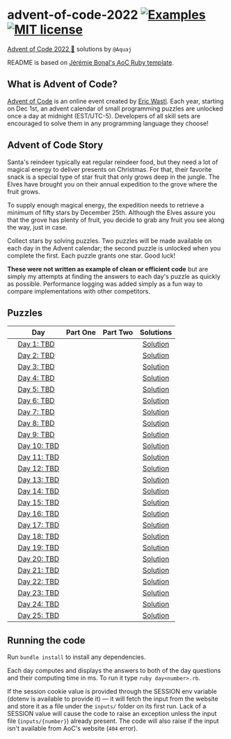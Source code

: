 # advent-of-code-2022 [![Examples](../../actions/workflows/examples.yml/badge.svg)](../../actions/workflows/examples.yml) [![MIT license](https://img.shields.io/badge/License-MIT-blue.svg)](https://opensource.org/licenses/MIT)

[Advent of Code 2022 🎄](https://adventofcode.com/year/2022) solutions by `@Aquaj`

README is based on [Jérémie Bonal's AoC Ruby template](https://github.com/aquaj/adventofcode-template).

## What is Advent of Code?
[Advent of Code](http://adventofcode.com) is an online event created by [Eric Wastl](https://twitter.com/ericwastl).
Each year, starting on Dec 1st, an advent calendar of small programming puzzles are unlocked once a day at midnight
(EST/UTC-5). Developers of all skill sets are encouraged to solve them in any programming language they choose!

## Advent of Code Story

  Santa's reindeer typically eat regular reindeer food, but they need a lot of magical energy to deliver presents on Christmas. For that, their favorite snack is a special type of star fruit that only grows deep in the jungle. The Elves have brought you on their annual expedition to the grove where the fruit grows.

  To supply enough magical energy, the expedition needs to retrieve a minimum of fifty stars by December 25th. Although the Elves assure you that the grove has plenty of fruit, you decide to grab any fruit you see along the way, just in case.

  Collect stars by solving puzzles. Two puzzles will be made available on each day in the Advent calendar; the second puzzle is unlocked when you complete the first. Each puzzle grants one star. Good luck!

**These were not written as example of clean or efficient code** but are simply my attempts at finding the answers to
each day's puzzle as quickly as possible. Performance logging was added simply as a fun way to compare implementations
with other competitors.

## Puzzles

<!-- On-hand emojis: ⏳ ✔ 🌟 -->
|       | Day                                                 | Part One | Part Two | Solutions
| :---: | ---                                                 |  :---:   |  :---:   | :---:
|       | [Day 1: TBD](https://adventofcode.com/2022/day/1)   |          |          | [Solution](day-01.rb)
|       | [Day 2: TBD](https://adventofcode.com/2022/day/2)   |          |          | [Solution](day-02.rb)
|       | [Day 3: TBD](https://adventofcode.com/2022/day/3)   |          |          | [Solution](day-03.rb)
|       | [Day 4: TBD](https://adventofcode.com/2022/day/4)   |          |          | [Solution](day-04.rb)
|       | [Day 5: TBD](https://adventofcode.com/2022/day/5)   |          |          | [Solution](day-05.rb)
|       | [Day 6: TBD](https://adventofcode.com/2022/day/6)   |          |          | [Solution](day-06.rb)
|       | [Day 7: TBD](https://adventofcode.com/2022/day/7)   |          |          | [Solution](day-07.rb)
|       | [Day 8: TBD](https://adventofcode.com/2022/day/8)   |          |          | [Solution](day-08.rb)
|       | [Day 9: TBD](https://adventofcode.com/2022/day/9)   |          |          | [Solution](day-09.rb)
|       | [Day 10: TBD](https://adventofcode.com/2022/day/10) |          |          | [Solution](day-10.rb)
|       | [Day 11: TBD](https://adventofcode.com/2022/day/11) |          |          | [Solution](day-11.rb)
|       | [Day 12: TBD](https://adventofcode.com/2022/day/12) |          |          | [Solution](day-12.rb)
|       | [Day 13: TBD](https://adventofcode.com/2022/day/13) |          |          | [Solution](day-13.rb)
|       | [Day 14: TBD](https://adventofcode.com/2022/day/14) |          |          | [Solution](day-14.rb)
|       | [Day 15: TBD](https://adventofcode.com/2022/day/15) |          |          | [Solution](day-15.rb)
|       | [Day 16: TBD](https://adventofcode.com/2022/day/16) |          |          | [Solution](day-16.rb)
|       | [Day 17: TBD](https://adventofcode.com/2022/day/17) |          |          | [Solution](day-17.rb)
|       | [Day 18: TBD](https://adventofcode.com/2022/day/18) |          |          | [Solution](day-18.rb)
|       | [Day 19: TBD](https://adventofcode.com/2022/day/19) |          |          | [Solution](day-19.rb)
|       | [Day 20: TBD](https://adventofcode.com/2022/day/20) |          |          | [Solution](day-20.rb)
|       | [Day 21: TBD](https://adventofcode.com/2022/day/21) |          |          | [Solution](day-21.rb)
|       | [Day 22: TBD](https://adventofcode.com/2022/day/22) |          |          | [Solution](day-22.rb)
|       | [Day 23: TBD](https://adventofcode.com/2022/day/23) |          |          | [Solution](day-23.rb)
|       | [Day 24: TBD](https://adventofcode.com/2022/day/24) |          |          | [Solution](day-24.rb)
|       | [Day 25: TBD](https://adventofcode.com/2022/day/25) |          |          | [Solution](day-25.rb)

## Running the code

Run `bundle install` to install any dependencies.

Each day computes and displays the answers to both of the day questions and their computing time in ms. To run it type `ruby day<number>.rb`.

If the session cookie value is provided through the SESSION env variable (dotenv is available to provide it) — it will
fetch the input from the website and store it as a file under the `inputs/` folder on its first run.
Lack of a SESSION value will cause the code to raise an exception unless the input file (`inputs/{number}`) already
present. The code will also raise if the input isn't available from AoC's website (`404` error).
